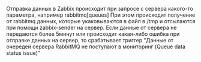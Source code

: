 Отправка данных в Zabbix происходит при запросе с сервера какого-то параметра,
например rabbitmq[queues]
При этом происходит получение от rabbitmq данных, которые укаковываются в файл в /tmp и отсылаются при помощи
zabbix-sender на сервер. Если данные от сервера не передаются более 5минут или происходит какая-либо ошибка при отправке данных
на сервер, то срабатывает триггер "Данные от очередей сервера RabbitMQ не поступают в мониторинг (Queue data status issue)"
